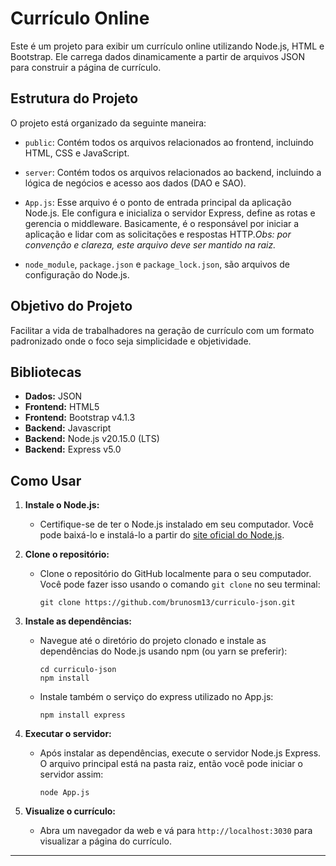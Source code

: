 # Currículo Online

Este é um projeto para exibir um currículo online utilizando Node.js, HTML e Bootstrap. Ele carrega dados dinamicamente a partir de arquivos JSON para construir a página de currículo.

## Estrutura do Projeto

O projeto está organizado da seguinte maneira:

- `public`: Contém todos os arquivos relacionados ao frontend, incluindo HTML, CSS e JavaScript.

- `server`: Contém todos os arquivos relacionados ao backend, incluindo a lógica de negócios e acesso aos dados (DAO e SAO).

- `App.js`: Esse arquivo é o ponto de entrada principal da aplicação Node.js. Ele configura e inicializa o servidor Express, define as rotas e gerencia o middleware. Basicamente, é o responsável por iniciar a aplicação e lidar com as solicitações e respostas HTTP._Obs: por convenção e clareza, este arquivo deve ser mantido na raiz._
- `node_module`, `package.json` e `package_lock.json`, são arquivos de configuração do Node.js.

## Objetivo do Projeto
Facilitar a vida de trabalhadores na geração de currículo com um formato padronizado onde o foco seja simplicidade e objetividade.

## Bibliotecas
- **Dados:** JSON
- **Frontend:** HTML5
- **Frontend:** Bootstrap v4.1.3
- **Backend:** Javascript
- **Backend:** Node.js v20.15.0 (LTS)
- **Backend:** Express v5.0

## Como Usar

1. **Instale o Node.js:**
   - Certifique-se de ter o Node.js instalado em seu computador. Você pode baixá-lo e instalá-lo a partir do [site oficial do Node.js](https://nodejs.org/).

2. **Clone o repositório:**
   - Clone o repositório do GitHub localmente para o seu computador. Você pode fazer isso usando o comando `git clone` no seu terminal:

     ```
     git clone https://github.com/brunosm13/curriculo-json.git
     ```

3. **Instale as dependências:**
   - Navegue até o diretório do projeto clonado e instale as dependências do Node.js usando npm (ou yarn se preferir):

     ```
     cd curriculo-json
     npm install
     ```
   - Instale também o serviço do express utilizado no App.js:
     ```
     npm install express
     ```

4. **Executar o servidor:**
   - Após instalar as dependências, execute o servidor Node.js Express. O arquivo principal está na pasta raiz, então você pode iniciar o servidor assim:
     ```
     node App.js
     ```

5. **Visualize o currículo:**
   - Abra um navegador da web e vá para `http://localhost:3030` para visualizar a página do currículo.
---


